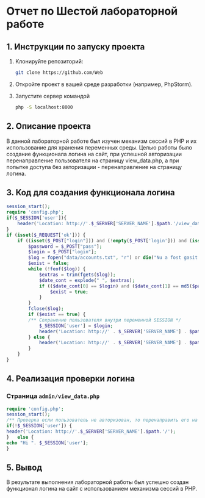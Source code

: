 Отчет по Шестой лабораторной работе
===================================

1\. Инструкции по запуску проекта
---------------------------------

1. Клонируйте репозиторий:

   ```bash 
   git clone https://github.com/Web
   ```

2. Откройте проект в вашей среде разработки (например, PhpStorm).
3. Запустите сервер командой
   ```bash
   php -S localhost:8000
   ```

2\. Описание проекта
--------------------

В данной лабораторной работе был изучен механизм сессий в PHP и их использование для хранения переменных среды. Целью
работы было создание функционала логина на сайт, при успешной авторизации перенаправление пользователя на страницу
view_data.php, а при попытке доступа без авторизации - перенаправление на страницу логина.

3\. Код для создания функционала логина
---------------------------------------

```php
session_start();
require 'config.php';
if($_SESSION['user']){
    header('Location: http://'.$_SERVER['SERVER_NAME'].$path.'/view_data.php');
}
if (isset($_REQUEST['ok'])) {
    if ((isset($_POST["login"])) and (!empty($_POST['login'])) and (isset($_POST["pass"])) and (!empty($_POST['pass']))) {
        $password = $_POST["pass"];
        $login = $_POST["login"];
        $log = fopen("data/accounts.txt", "r") or die("Nu a fost gasit fisierul!");
        $exist = false;
        while (!feof($log)) {
            $extras = trim(fgets($log));
            $date_cont = explode(" ", $extras);
            if (($date_cont[0] == $login) and ($date_cont[1] == md5($password))) {
                $exist = true;
            }
        }
        fclose($log);
        if ($exist == true) {
        /** Сохранение пользователя внутри переменной SESSION */
            $_SESSION['user'] = $login;
            header('Location: http://' . $_SERVER['SERVER_NAME'] . $path . '/view_data.php');
        } else {
            header('Location: http://' . $_SERVER['SERVER_NAME'] . $path . '/');
        }
    }
}
```

4\. Реализация проверки логина
---------------------------------

### Страница `admin/view_data.php`

```php
require 'config.php';
session_start(); 
/** Проверка если пользователь не авторизован, то перенаправить его на admin/index.php */
if(!$_SESSION['user']) { 
header('Location: http://'.$_SERVER['SERVER_NAME'].$path.'/');
}   else {
echo "Hi ". $_SESSION['user'];
}
```

5\. Вывод
---------

В результате выполнения лабораторной работы был успешно создан функционал логина на сайт с использованием механизма
сессий в PHP.
